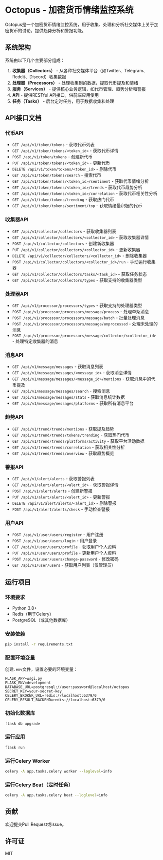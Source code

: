 # Octopus - 加密货币情绪监控系统

Octopus是一个加密货币情绪监控系统，用于收集、处理和分析社交媒体上关于加密货币的讨论，提供趋势分析和警报功能。

## 系统架构

系统由以下几个主要部分组成：

1. **收集器（Collectors）** - 从各种社交媒体平台（如Twitter、Telegram、Reddit、Discord）收集数据
2. **处理器（Processors）** - 处理收集到的数据，提取代币提及和情绪
3. **服务（Services）** - 提供核心业务逻辑，如代币管理、趋势分析和警报
4. **API** - 提供RESTful API接口，供前端应用使用
5. **任务（Tasks）** - 后台定时任务，用于数据收集和处理

## API接口文档

### 代币API

- `GET /api/v1/token/tokens` - 获取代币列表
- `GET /api/v1/token/tokens/<token_id>` - 获取代币详情
- `POST /api/v1/token/tokens` - 创建新代币
- `PUT /api/v1/token/tokens/<token_id>` - 更新代币
- `DELETE /api/v1/token/tokens/<token_id>` - 删除代币
- `GET /api/v1/token/tokens/search` - 搜索代币
- `GET /api/v1/token/tokens/<token_id>/sentiment` - 获取代币情绪分析
- `GET /api/v1/token/tokens/<token_id>/trends` - 获取代币趋势分析
- `GET /api/v1/token/tokens/<token_id>/correlation` - 获取代币相关性分析
- `GET /api/v1/token/tokens/trending` - 获取热门代币
- `GET /api/v1/token/tokens/sentiment/top` - 获取情绪最积极的代币

### 收集器API

- `GET /api/v1/collector/collectors` - 获取收集器列表
- `GET /api/v1/collector/collectors/<collector_id>` - 获取收集器详情
- `POST /api/v1/collector/collectors` - 创建新收集器
- `PUT /api/v1/collector/collectors/<collector_id>` - 更新收集器
- `DELETE /api/v1/collector/collectors/<collector_id>` - 删除收集器
- `POST /api/v1/collector/collectors/<collector_id>/run` - 手动运行收集器
- `GET /api/v1/collector/collectors/tasks/<task_id>` - 获取任务状态
- `GET /api/v1/collector/collectors/types` - 获取支持的收集器类型

### 处理器API

- `GET /api/v1/processor/processors/types` - 获取支持的处理器类型
- `POST /api/v1/processor/processors/message/process` - 处理单条消息
- `POST /api/v1/processor/processors/message/batch` - 批量处理消息
- `POST /api/v1/processor/processors/message/unprocessed` - 处理未处理的消息
- `POST /api/v1/processor/processors/message/collector/<collector_id>` - 处理特定收集器的消息

### 消息API

- `GET /api/v1/message/messages` - 获取消息列表
- `GET /api/v1/message/messages/<message_id>` - 获取消息详情
- `GET /api/v1/message/messages/<message_id>/mentions` - 获取消息中的代币提及
- `GET /api/v1/message/messages/search` - 搜索消息
- `GET /api/v1/message/messages/stats` - 获取消息统计数据
- `GET /api/v1/message/messages/platforms` - 获取所有消息平台

### 趋势API

- `GET /api/v1/trend/trends/mentions` - 获取提及趋势
- `GET /api/v1/trend/trends/tokens/trending` - 获取热门代币
- `GET /api/v1/trend/trends/platforms/activity` - 获取平台活动数据
- `GET /api/v1/trend/trends/correlation` - 获取相关性分析
- `GET /api/v1/trend/trends/overview` - 获取趋势概览

### 警报API

- `GET /api/v1/alert/alerts` - 获取警报列表
- `GET /api/v1/alert/alerts/<alert_id>` - 获取警报详情
- `POST /api/v1/alert/alerts` - 创建新警报
- `PUT /api/v1/alert/alerts/<alert_id>` - 更新警报
- `DELETE /api/v1/alert/alerts/<alert_id>` - 删除警报
- `POST /api/v1/alert/alerts/check` - 手动检查警报

### 用户API

- `POST /api/v1/user/users/register` - 用户注册
- `POST /api/v1/user/users/login` - 用户登录
- `GET /api/v1/user/users/profile` - 获取用户个人资料
- `PUT /api/v1/user/users/profile` - 更新用户个人资料
- `POST /api/v1/user/users/change-password` - 修改密码
- `GET /api/v1/user/users` - 获取用户列表（仅管理员）

## 运行项目

### 环境要求

- Python 3.8+
- Redis（用于Celery）
- PostgreSQL（或其他数据库）

### 安装依赖

```bash
pip install -r requirements.txt
```

### 配置环境变量

创建`.env`文件，设置必要的环境变量：

```
FLASK_APP=wsgi.py
FLASK_ENV=development
DATABASE_URL=postgresql://user:password@localhost/octopus
SECRET_KEY=your-secret-key
CELERY_BROKER_URL=redis://localhost:6379/0
CELERY_RESULT_BACKEND=redis://localhost:6379/0
```

### 初始化数据库

```bash
flask db upgrade
```

### 运行应用

```bash
flask run
```

### 运行Celery Worker

```bash
celery -A app.tasks.celery worker --loglevel=info
```

### 运行Celery Beat（定时任务）

```bash
celery -A app.tasks.celery beat --loglevel=info
```

## 贡献

欢迎提交Pull Request或Issue。

## 许可证

MIT 